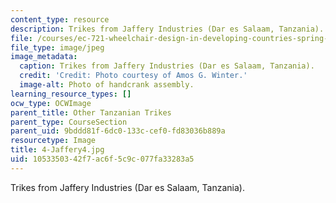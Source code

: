 ```yaml
---
content_type: resource
description: Trikes from Jaffery Industries (Dar es Salaam, Tanzania).
file: /courses/ec-721-wheelchair-design-in-developing-countries-spring-2009/1053350342f7ac6f5c9c077fa33283a5_4-Jaffery4.jpg
file_type: image/jpeg
image_metadata:
  caption: Trikes from Jaffery Industries (Dar es Salaam, Tanzania).
  credit: 'Credit: Photo courtesy of Amos G. Winter.'
  image-alt: Photo of handcrank assembly.
learning_resource_types: []
ocw_type: OCWImage
parent_title: Other Tanzanian Trikes
parent_type: CourseSection
parent_uid: 9bddd81f-6dc0-133c-cef0-fd83036b889a
resourcetype: Image
title: 4-Jaffery4.jpg
uid: 10533503-42f7-ac6f-5c9c-077fa33283a5
---
```

Trikes from Jaffery Industries (Dar es Salaam, Tanzania).

